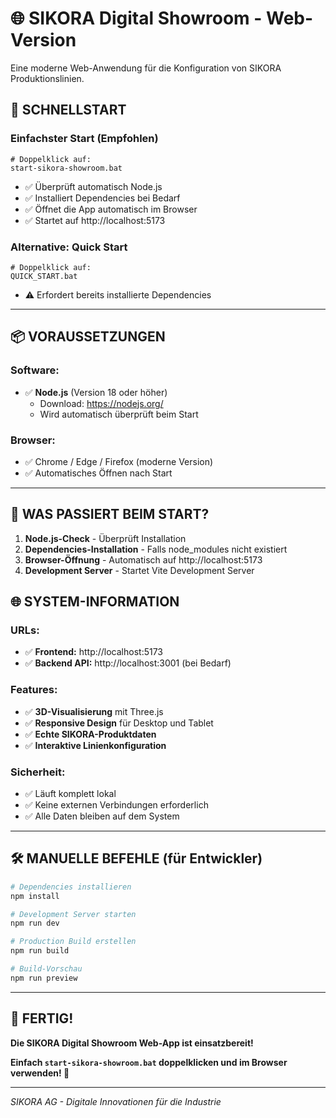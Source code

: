 # 🌐 SIKORA Digital Showroom - Web-Version

Eine moderne Web-Anwendung für die Konfiguration von SIKORA Produktionslinien.

## 🚀 **SCHNELLSTART**

### **Einfachster Start (Empfohlen)**
```batch
# Doppelklick auf:
start-sikora-showroom.bat
```
- ✅ Überprüft automatisch Node.js
- ✅ Installiert Dependencies bei Bedarf
- ✅ Öffnet die App automatisch im Browser
- ✅ Startet auf http://localhost:5173

### **Alternative: Quick Start**
```batch
# Doppelklick auf:
QUICK_START.bat
```
- ⚠️ Erfordert bereits installierte Dependencies

---

## 📦 **VORAUSSETZUNGEN**

### **Software:**
- ✅ **Node.js** (Version 18 oder höher)
  - Download: https://nodejs.org/
  - Wird automatisch überprüft beim Start

### **Browser:**
- ✅ Chrome / Edge / Firefox (moderne Version)
- ✅ Automatisches Öffnen nach Start

---

## 🎯 **WAS PASSIERT BEIM START?**

1. **Node.js-Check** - Überprüft Installation
2. **Dependencies-Installation** - Falls node_modules nicht existiert
3. **Browser-Öffnung** - Automatisch auf http://localhost:5173
4. **Development Server** - Startet Vite Development Server

## 🌐 **SYSTEM-INFORMATION**

### **URLs:**
- ✅ **Frontend:** http://localhost:5173
- ✅ **Backend API:** http://localhost:3001 (bei Bedarf)

### **Features:**
- ✅ **3D-Visualisierung** mit Three.js
- ✅ **Responsive Design** für Desktop und Tablet
- ✅ **Echte SIKORA-Produktdaten**
- ✅ **Interaktive Linienkonfiguration**

### **Sicherheit:**
- ✅ Läuft komplett lokal
- ✅ Keine externen Verbindungen erforderlich
- ✅ Alle Daten bleiben auf dem System

---

## 🛠️ **MANUELLE BEFEHLE** (für Entwickler)

```bash
# Dependencies installieren
npm install

# Development Server starten
npm run dev

# Production Build erstellen
npm run build

# Build-Vorschau
npm run preview
```

---

## 🎊 **FERTIG!**

**Die SIKORA Digital Showroom Web-App ist einsatzbereit!**

**Einfach `start-sikora-showroom.bat` doppelklicken und im Browser verwenden! 🚀**

---

*SIKORA AG - Digitale Innovationen für die Industrie* 